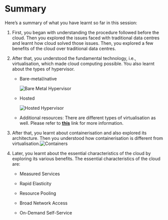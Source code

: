# Summary

Here’s a summary of what you have learnt so far in this session:

1. First, you began with understanding the procedure followed before the cloud. Then you explored the issues faced with traditional data centres and learnt how cloud solved those issues. Then, you explored a few benefits of the cloud over traditional data centres.

2. After that, you understood the fundamental technology, i.e., virtualisation, which made cloud computing possible. You also learnt about the types of hypervisor.

   - Bare-metal/native

     ![Bare Metal Hypervisor](https://i.ibb.co/7Gxkcmt/Bare-Metal-Hypervisor.png)  

   - Hosted

     ![Hosted Hypervisor](https://i.ibb.co/k4PpHqS/Hosted-Hypervisor.png)  

   - Additional resources: There are different types of virtualisation as well. Please refer to **[this](https://www.redhat.com/en/topics/virtualization/what-is-virtualization)** link for more information.  

3. After that, you learnt about containerisation and also explored its architecture. Then you understood how containerisation is different from virtualisation.![Containers](https://i.ibb.co/jTBJjKq/Containers.png)

4. Later, you learnt about the essential characteristics of the cloud by exploring its various benefits. The essential characteristics of the cloud are:

   - Measured Services

   - Rapid Elasticity

   - Resource Pooling

   - Broad Network Access

   - On-Demand Self-Service
